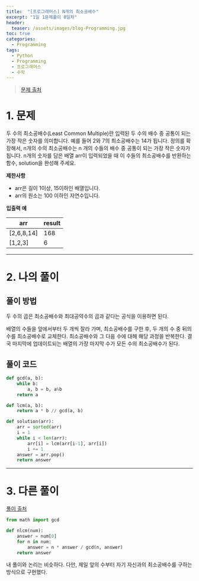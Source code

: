```yaml
---
title:  "[프로그래머스] N개의 최소공배수"
excerpt: "1일 1문제풀이 8일차"
header:
  teaser: /assets/images/blog-Programming.jpg
toc: true
categories:
  - Programming
tags:
  - Python
  - Programming
  - 프로그래머스
  - 수학
---
```




> [문제 출처](https://programmers.co.kr/learn/courses/30/lessons/12953)



# 1. 문제



두 수의 최소공배수(Least Common Multiple)란 입력된 두 수의 배수 중 공통이 되는 가장 작은 숫자를 의미합니다. 예를 들어 2와 7의 최소공배수는 14가 됩니다. 정의를 확장해서, n개의 수의 최소공배수는 n 개의 수들의 배수 중 공통이 되는 가장 작은 숫자가 됩니다. n개의 숫자를 담은 배열 arr이 입력되었을 때 이 수들의 최소공배수를 반환하는 함수, solution을 완성해 주세요.



**제한사항**

- arr은 길이 1이상, 15이하인 배열입니다.
- arr의 원소는 100 이하인 자연수입니다.



**입출력 예**

| arr        | result |
| ---------- | ------ |
| [2,6,8,14] | 168    |
| [1,2,3]    | 6      |



---



# 2. 나의 풀이 

## 풀이 방법



 두 수의 곱은 최소공배수와 최대공약수의 곱과 같다는 공식을 이용하면 된다.

 배열의 수들을 앞에서부터 두 개씩 잘라 가며, 최소공배수를 구한 후, 두 개의 수 중 뒤의 수를 최소공배수로 교체한다. 최소공배수와 그 다음 수에 대해 해당 과정을 반복한다. 결국 마지막에 업데이트되는 배열의 가장 마지막 수가 모든 수의 최소공배수가 된다.





## 풀이 코드

```python
def gcd(a, b):
    while b:
        a, b = b, a%b
    return a

def lcm(a, b):
    return a * b // gcd(a, b)

def solution(arr):
    arr = sorted(arr)
    i = 1
    while i < len(arr):
        arr[i] = lcm(arr[i-1], arr[i])
        i += 1
    answer = arr.pop()
    return answer
```





---





# 3. 다른 풀이



[풀이 출처](https://programmers.co.kr/learn/courses/30/lessons/12953/solution_groups?language=python3)

```python
from math import gcd

def nlcm(num):
    answer = num[0]
    for n in num:
        answer = n * answer / gcd(n, answer)
    return answer
```

 내 풀이와 논리는 비슷하다. 다만, 제일 앞의 수부터 자기 자신과의 최소공배수를 구하는 방식으로 구현했다.